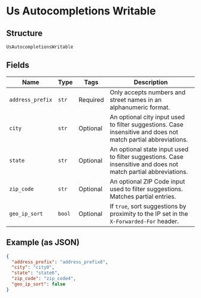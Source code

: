 
# Us Autocompletions Writable

## Structure

`UsAutocompletionsWritable`

## Fields

| Name | Type | Tags | Description |
|  --- | --- | --- | --- |
| `address_prefix` | `str` | Required | Only accepts numbers and street names in an alphanumeric format. |
| `city` | `str` | Optional | An optional city input used to filter suggestions. Case insensitive and does not match partial abbreviations. |
| `state` | `str` | Optional | An optional state input used to filter suggestions. Case insensitive and does not match partial abbreviations. |
| `zip_code` | `str` | Optional | An optional ZIP Code input used to filter suggestions. Matches partial entries. |
| `geo_ip_sort` | `bool` | Optional | If `true`, sort suggestions by proximity to the IP set in the `X-Forwarded-For` header. |

## Example (as JSON)

```json
{
  "address_prefix": "address_prefix8",
  "city": "city0",
  "state": "state6",
  "zip_code": "zip_code4",
  "geo_ip_sort": false
}
```

